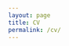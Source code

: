 ```yaml
---
layout: page
title: CV
permalink: /cv/
---
```

<object data="{{ site.url }}_pdfs/Hicke_CV.pdf" width="1000" height="1000" type='application/pdf'></object>